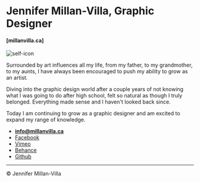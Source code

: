 # Jennifer Millan-Villa, Graphic Designer

#### [millanvilla.ca]

![self-icon](jenn.svg)

Surrounded by art influences all my life, from my father, to my grandmother, to my aunts, I have always been encouraged to push my ability to grow as an artist.

Diving into the graphic design world after a couple years of not knowing what I was going to do after high school, felt so natural as though I truly belonged. Everything made sense and I haven't looked back since.

Today I am continuing to grow as a graphic designer and am excited to expand my range of knowledge.

- **[info@millanvilla.ca](mailto:info@millanvilla.ca)**
- [Facebook](https://www.facebook.com/jennifer.millanvilla)
- [Vimeo](https://vimeo.com/user56681165)
- [Behance](https://www.behance.net/mill085696b6)
- [Github](https://github.com/JennMV)

---

© Jennifer Millan-Villa
